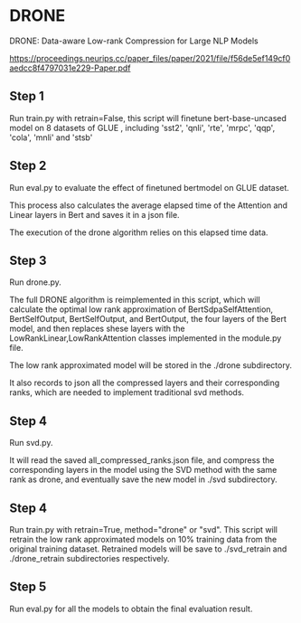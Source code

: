 # DRONE
DRONE: Data-aware Low-rank Compression for Large NLP Models

https://proceedings.neurips.cc/paper_files/paper/2021/file/f56de5ef149cf0aedcc8f4797031e229-Paper.pdf

## Step 1
Run train.py with retrain=False, this script will finetune bert-base-uncased model on 8 datasets of GLUE , including 'sst2', 'qnli', 'rte', 'mrpc', 'qqp', 'cola', 'mnli' and 'stsb'

## Step 2
Run eval.py to evaluate the effect of finetuned bertmodel on GLUE dataset. 

This process also calculates the average elapsed time of the Attention and Linear layers in Bert and saves it in a json file.

The execution of the drone algorithm relies on this elapsed time data.

## Step 3
Run drone.py.

The full DRONE algorithm is reimplemented in this script, which will calculate the optimal low rank approximation of BertSdpaSelfAttention, BertSelfOutput, BertSelfOutput, and BertOutput, the four layers of the Bert model, and then replaces shese layers with the LowRankLinear,LowRankAttention classes implemented in the module.py file. 

The low rank approximated model will be stored in the ./drone subdirectory.

It also records to json all the compressed layers and their corresponding ranks, which are needed to implement traditional svd methods.

## Step 4

Run svd.py.

It will read the saved all_compressed_ranks.json file, and compress the corresponding layers in the model using the SVD method with the same rank as drone, and eventually save the new model in ./svd subdirectory.

## Step 4

Run train.py with retrain=True, method="drone" or "svd".
This script will retrain the low rank approximated models on 10% training data from the original training dataset.
Retrained models will be save to ./svd_retrain and ./drone_retrain subdirectories respectively.

## Step 5
Run eval.py for all the models to obtain the final evaluation result. 